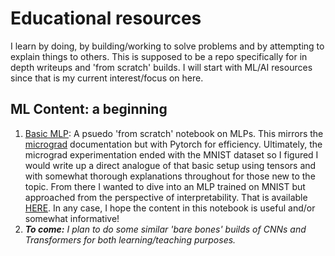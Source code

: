 # Educational resources

I learn by doing, by building/working to solve problems and by attempting to explain things to others. This is supposed to be a repo specifically for in depth writeups and 'from scratch' builds. I will start with ML/AI resources since that is my current interest/focus on here. 

## ML Content: a beginning
1) [Basic MLP](/mlp_explained_pytorch.ipynb): A psuedo 'from scratch' notebook on MLPs. This mirrors the [micrograd](https://github.com/eriktholmes/Zero-to-hero-course/tree/main/episode-1/micrograd) documentation but with Pytorch for efficiency. Ultimately, the micrograd experimentation ended with the MNIST dataset so I figured I would write up a direct analogue of that basic setup using tensors and with somewhat thorough explanations throughout for those new to the topic. From there I wanted to dive into an MLP trained on MNIST but approached from the perspective of interpretability. That is available [HERE](https://github.com/eriktholmes/interpreting_mnist). In any case, I hope the content in this notebook is useful and/or somewhat informative!
4) ***To come:** I plan to do some similar 'bare bones' builds of CNNs and Transformers for both learning/teaching purposes.*
